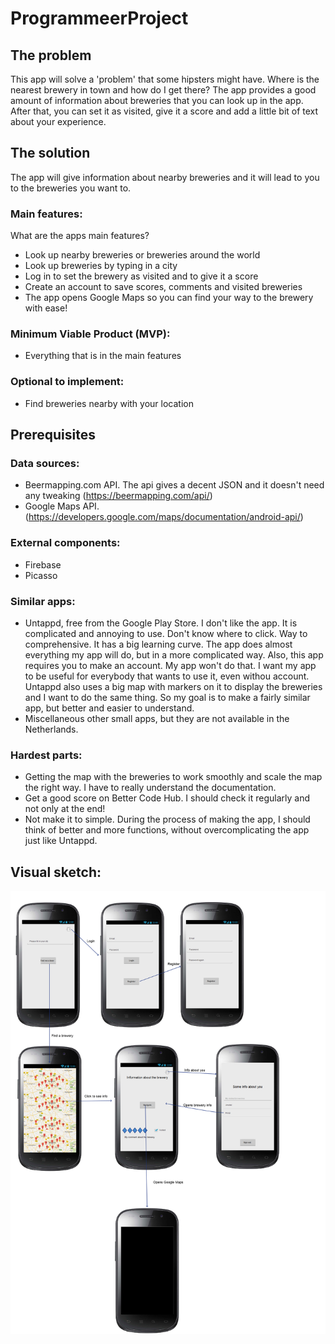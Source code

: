 # ProgrammeerProject

## The problem
This app will solve a 'problem' that some hipsters might have. Where is the nearest brewery in town and how do I get there? 
The app provides a good amount of information about breweries that you can look up in the app. After that, you can set it as 
visited, give it a score and add a little bit of text about your experience. 


## The solution
The app will give information about nearby breweries and it will lead to you to the breweries you want to.

### Main features:
What are the apps main features?
- Look up nearby breweries or breweries around the world
- Look up breweries by typing in a city 
- Log in to set the brewery as visited and to give it a score
- Create an account to save scores, comments and visited breweries
- The app opens Google Maps so you can find your way to the brewery with ease!

### Minimum Viable Product (MVP):
- Everything that is in the main features

### Optional to implement:
- Find breweries nearby with your location


## Prerequisites

### Data sources:
- Beermapping.com API. The api gives a decent JSON and it doesn't need any tweaking (https://beermapping.com/api/)
- Google Maps API. (https://developers.google.com/maps/documentation/android-api/)

### External components:
- Firebase
- Picasso

### Similar apps:
- Untappd, free from the Google Play Store. 
I don't like the app. It is complicated and annoying to use. Don't know where to click. Way to comprehensive. It has a big learning curve.
The app does almost everything my app will do, but in a more complicated way. Also, this app requires you to make an account. My app won't do that. I want my app to be useful for everybody that wants to use it, even withou account. Untappd also uses a big map with markers on it to display the breweries and I want to do the same thing. So my goal is to make a fairly similar app, but better and easier to understand. 
- Miscellaneous other small apps, but they are not available in the Netherlands.

### Hardest parts:
- Getting the map with the breweries to work smoothly and scale the map the right way. I have to really understand the documentation.
- Get a good score on Better Code Hub. I should check it regularly and not only at the end!
- Not make it to simple. During the process of making the app, I should think of better and more functions, without overcomplicating the app just like Untappd.


## Visual sketch:

![](doc/Image.png)
